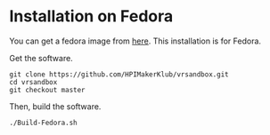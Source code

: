 # Installation on Fedora

You can get a fedora image from [here](http://mirror2.hs-esslingen.de/fedora/linux/releases/25/Workstation/x86_64/iso/Fedora-Workstation-Live-x86_64-25-1.3.iso).
This installation is for Fedora.

Get the software.

```
git clone https://github.com/HPIMakerKlub/vrsandbox.git
cd vrsandbox
git checkout master
```

Then, build the software.

```
./Build-Fedora.sh
```

